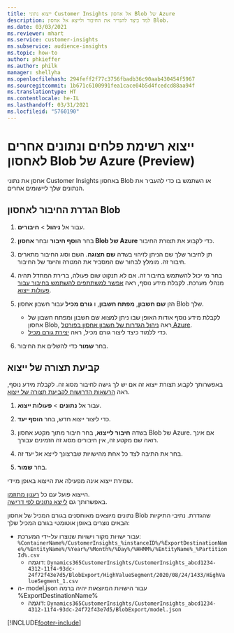 ```yaml
---
title: ייצוא נתוני Customer Insights אל אחסון Blob של Azure
description: למד כיצד להגדיר את החיבור ולייצא אל אחסון Blob.
ms.date: 03/03/2021
ms.reviewer: mhart
ms.service: customer-insights
ms.subservice: audience-insights
ms.topic: how-to
author: phkieffer
ms.author: philk
manager: shellyha
ms.openlocfilehash: 294feff2f77c3756fbadb36c90aab430454f5967
ms.sourcegitcommit: 1b671c6100991fea1cace04b5d4fcedcd88aa94f
ms.translationtype: HT
ms.contentlocale: he-IL
ms.lasthandoff: 03/31/2021
ms.locfileid: "5760190"
---
```

# <a name="export-segment-list-and-other-data-to-azure-blob-storage-preview"></a>ייצוא רשימת פלחים ונתונים אחרים לאחסון Blob של Azure‏ (Preview)

אחסן את נתוני Customer Insights באחסון Blob או השתמש בו כדי להעביר את הנתונים שלך ליישומים אחרים.

## <a name="set-up-the-connection-to-blob-storage"></a>הגדרת החיבור לאחסון Blob

1. עבור אל **ניהול** > **חיבורים**.

1. בחר **הוסף חיבור** ובחר **אחסון Blob של Azure** כדי לקבוע את תצורת החיבור.

1. תן לחיבור שלך שם הניתן לזיהוי בשדה **שם תצוגה**. השם וסוג החיבור מתארים חיבור זה. מומלץ לבחור שם המסביר את המטרה והיעד של החיבור.

1. בחר מי יכול להשתמש בחיבור זה. אם לא תנקוט שום פעולה, ברירת המחדל תהיה מנהלי מערכת. לקבלת מידע נוסף, ראה [אפשר למשתתפים להשתמש בחיבור עבור פעולות ייצוא](connections.md#allow-contributors-to-use-a-connection-for-exports).

1. הזן **שם חשבון**, **מפתח חשבון**, ו **גורם מכיל** עבור חשבון אחסון Blob שלך.
    - לקבלת מידע נוסף אודות האופן שבו ניתן למצוא שם חשבון ומפתח חשבון של אחסון Blob, ראה [ניהול הגדרות של חשבון אחסון בפורטל Azure](/azure/storage/common/storage-account-manage).
    - כדי ללמוד כיצד ליצור גורם מכיל, ראה [יצירת גורם מכיל](/azure/storage/blobs/storage-quickstart-blobs-portal#create-a-container).

1. בחר **שמור** כדי להשלים את החיבור. 

## <a name="configure-an-export"></a>קביעת תצורה של ייצוא

באפשרותך לקבוע תצורת ייצוא זה אם יש לך גישה לחיבור מסוג זה. לקבלת מידע נוסף, ראה [הרשאות הדרושות לקביעת תצורה של ייצוא](export-destinations.md#set-up-a-new-export).

1. עבור אל **נתונים** > **פעולות ייצוא**.

1. כדי ליצור ייצוא חדש, בחר **הוסף יעד**.

1. בשדה **חיבור לייצוא**, בחר חיבור מתוך מקטע אחסון Blob של Azure. אם אינך רואה שם מקטע זה, אין חיבורים מסוג זה הזמינים עבורך.

1. בחר את התיבה לצד כל אחת מהישויות שברצונך לייצא אל יעד זה.

1. בחר **שמור**.

שמירת ייצוא אינה מפעילה את הייצוא באופן מיידי.

הייצוא פועל עם כל [רענון מתוזמן](system.md#schedule-tab).     
באפשרותך גם [לייצא נתונים לפי דרישה](export-destinations.md#run-exports-on-demand). 

נתונים מיוצאים מאוחסנים בגורם המכיל של אחסון Blob שהגדרת. נתיבי התיקיות הבאים נוצרים באופן אוטומטי בגורם המכיל שלך:

- עבור ישויות מקור וישויות שנוצרו על-ידי המערכת: `%ContainerName%/CustomerInsights_%instanceID%/%ExportDestinationName%/%EntityName%/%Year%/%Month%/%Day%/%HHMM%/%EntityName%_%PartitionId%.csv`
  - דוגמה: `Dynamics365CustomerInsights/CustomerInsights_abcd1234-4312-11f4-93dc-24f72f43e7d5/BlobExport/HighValueSegment/2020/08/24/1433/HighValueSegment_1.csv`
- ה- model.json עבור הישויות המיוצאות יהיה ברמה %ExportDestinationName%
  - דוגמה: `Dynamics365CustomerInsights/CustomerInsights_abcd1234-4312-11f4-93dc-24f72f43e7d5/BlobExport/model.json`

[!INCLUDE[footer-include](../includes/footer-banner.md)]
